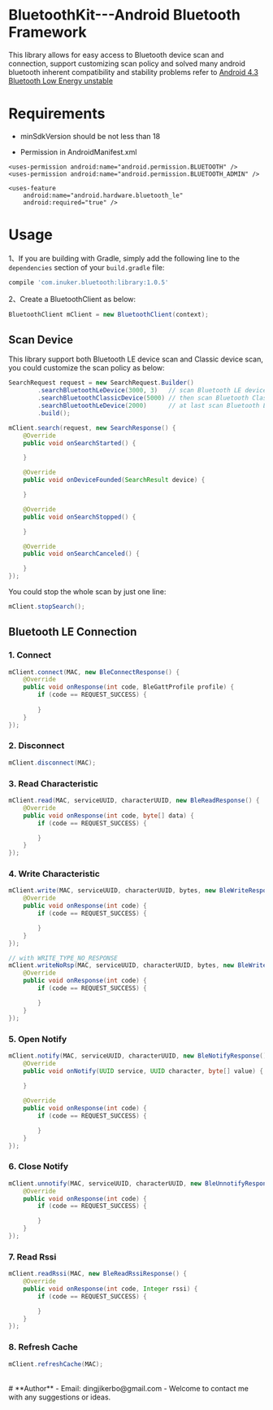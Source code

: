BluetoothKit---Android Bluetooth Framework
===========================

This library allows for easy access to Bluetooth device scan and connection, support customizing scan policy and solved many android bluetooth inherent compatibility and stability problems refer to [Android 4.3 Bluetooth Low Energy unstable](http://stackoverflow.com/questions/17870189/android-4-3-bluetooth-low-energy-unstable)

# **Requirements**

 - minSdkVersion should be not less than 18

 - Permission in AndroidManifest.xml
```
<uses-permission android:name="android.permission.BLUETOOTH" />
<uses-permission android:name="android.permission.BLUETOOTH_ADMIN" />

<uses-feature
    android:name="android.hardware.bluetooth_le"
    android:required="true" />
```

# **Usage**

1、If you are building with Gradle, simply add the following line to the `dependencies` section of your `build.gradle` file:

```groovy
compile 'com.inuker.bluetooth:library:1.0.5'
```

2、Create a BluetoothClient as below: 

```Java
BluetoothClient mClient = new BluetoothClient(context);
```

## **Scan Device** 

This library support both Bluetooth LE device scan and Classic device scan, you could customize the scan policy as below:

```Java
SearchRequest request = new SearchRequest.Builder()
        .searchBluetoothLeDevice(3000, 3)   // scan Bluetooth LE device for 3000ms, 3 times
        .searchBluetoothClassicDevice(5000) // then scan Bluetooth Classic device for 5000ms, 1 time
        .searchBluetoothLeDevice(2000)      // at last scan Bluetooth LE device for 2000ms
        .build();

mClient.search(request, new SearchResponse() {
    @Override
    public void onSearchStarted() {

    }

    @Override
    public void onDeviceFounded(SearchResult device) {

    }

    @Override
    public void onSearchStopped() {

    }

    @Override
    public void onSearchCanceled() {

    }
});
```

You could stop the whole scan by just one line:

```Java
mClient.stopSearch();
```

## **Bluetooth LE Connection** 

### **1. Connect**

```Java
mClient.connect(MAC, new BleConnectResponse() {
    @Override
    public void onResponse(int code, BleGattProfile profile) {
        if (code == REQUEST_SUCCESS) {
        
        }
    }
});
```

### **2. Disconnect**
```Java
mClient.disconnect(MAC);
```

### **3. Read Characteristic**
```Java
mClient.read(MAC, serviceUUID, characterUUID, new BleReadResponse() {
    @Override
    public void onResponse(int code, byte[] data) {
        if (code == REQUEST_SUCCESS) {

        }
    }
});
```

### **4. Write Characteristic**
```Java
mClient.write(MAC, serviceUUID, characterUUID, bytes, new BleWriteResponse() {
    @Override
    public void onResponse(int code) {
        if (code == REQUEST_SUCCESS) {

        }
    }
});

// with WRITE_TYPE_NO_RESPONSE
mClient.writeNoRsp(MAC, serviceUUID, characterUUID, bytes, new BleWriteResponse() {
    @Override
    public void onResponse(int code) {
        if (code == REQUEST_SUCCESS) {

        }
    }
});
```

### **5. Open Notify**

```Java
mClient.notify(MAC, serviceUUID, characterUUID, new BleNotifyResponse() {
    @Override
    public void onNotify(UUID service, UUID character, byte[] value) {
        
    }

    @Override
    public void onResponse(int code) {
        if (code == REQUEST_SUCCESS) {

        }
    }
});
```

### **6. Close Notify**
```Java
mClient.unnotify(MAC, serviceUUID, characterUUID, new BleUnnotifyResponse() {
    @Override
    public void onResponse(int code) {
        if (code == REQUEST_SUCCESS) {

        }
    }
});
```

### **7. Read Rssi**
```Java
mClient.readRssi(MAC, new BleReadRssiResponse() {
    @Override
    public void onResponse(int code, Integer rssi) {
        if (code == REQUEST_SUCCESS) {

        }
    }
});
```

### **8. Refresh Cache**
```Java
mClient.refreshCache(MAC);
```
<br/>
# **Author**
 - Email: dingjikerbo@gmail.com
 - Welcome to contact me with any suggestions or ideas.
